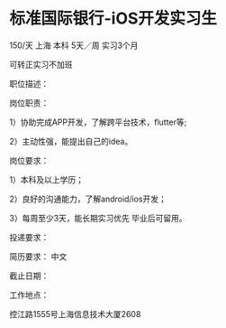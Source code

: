 # 标准国际银行-iOS开发实习生

150/天 上海 本科 5天／周 实习3个月

可转正实习不加班

职位描述：

岗位职责：

1）协助完成APP开发，了解跨平台技术，flutter等;

2）主动性强，能提出自己的idea。

岗位要求：

1）本科及以上学历；

2）良好的沟通能力，了解android/ios开发；

3）每周至少3天，能长期实习优先 毕业后可留用。

投递要求：

简历要求： 中文

截止日期：

工作地点：

控江路1555号上海信息技术大厦2608